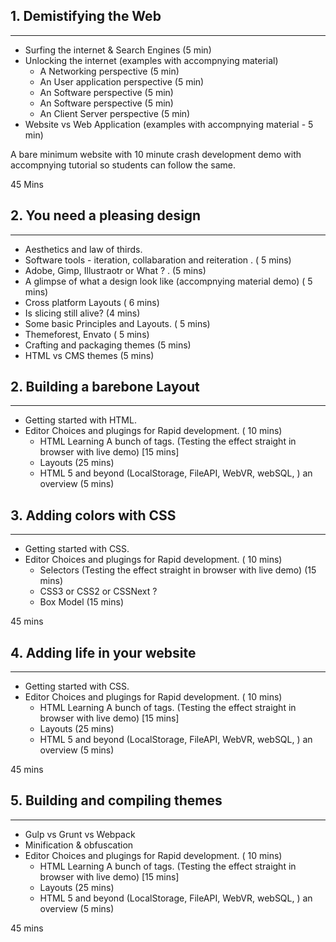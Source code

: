 
## 1. Demistifying the Web
---------------------------

* Surfing the internet & Search Engines (5 min)
* Unlocking the internet     (examples with accompnying material)
	* A Networking perspective (5 min)
	* An User application perspective (5 min)
	* An Software perspective (5 min)
	* An Software perspective (5 min)	
	* An Client Server perspective (5 min)
* Website vs Web Application (examples with accompnying material - 5 min)

A bare minimum website with 10 minute crash development demo with accompnying tutorial so
students can follow the same.

45 Mins


## 2. You need a pleasing design
---------------------------
* Aesthetics and law of thirds. 
* Software tools - iteration, collabaration and reiteration . ( 5 mins)
* Adobe, Gimp, Illustraotr or What ? . (5 mins)
* A glimpse of what a design look like (accompnying material demo) ( 5 mins)
* Cross platform Layouts ( 6 mins)
* Is slicing still alive? (4 mins)
* Some basic Principles and Layouts. ( 5 mins)
* Themeforest, Envato ( 5 mins)
* Crafting and packaging themes (5 mins)
* HTML vs CMS themes (5 mins)

	

## 2. Building a barebone Layout
---------------------------
* Getting started with HTML. 
* Editor Choices and plugings for Rapid development. ( 10 mins)
	* HTML Learning A bunch of tags. (Testing the effect straight in browser with live demo) [15 mins]		
	* Layouts (25 mins)
	* HTML 5 and beyond (LocalStorage, FileAPI, WebVR, webSQL, ) an overview (5 mins)
	


## 3. Adding colors with CSS
---------------------------
* Getting started with CSS. 
* Editor Choices and plugings for Rapid development. ( 10 mins)
	* Selectors (Testing the effect straight in browser with live demo) (15 mins)		
	* CSS3 or CSS2 or CSSNext ?
	* Box Model (15 mins)
	
	
	
45 mins


## 4. Adding life in your website
---------------------------
* Getting started with CSS. 
* Editor Choices and plugings for Rapid development. ( 10 mins)
	* HTML Learning A bunch of tags. (Testing the effect straight in browser with live demo) [15 mins]		
	* Layouts (25 mins)
	* HTML 5 and beyond (LocalStorage, FileAPI, WebVR, webSQL, ) an overview (5 mins)
	
	
45 mins


## 5. Building and compiling themes 
---------------------------
* Gulp vs Grunt vs Webpack
* Minification & obfuscation
* Editor Choices and plugings for Rapid development. ( 10 mins)
	* HTML Learning A bunch of tags. (Testing the effect straight in browser with live demo) [15 mins]		
	* Layouts (25 mins)
	* HTML 5 and beyond (LocalStorage, FileAPI, WebVR, webSQL, ) an overview (5 mins)
	
	
45 mins






